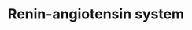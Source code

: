 ---
annotations:
- id: PW:0000492
  parent: regulatory pathway
  type: Pathway Ontology
  value: renin-angiotensin cascade pathway
- id: DOID:1073
  parent: cardiovascular system disease
  type: Disease Ontology
  value: renal hypertension
- id: DOID:10763
  parent: cardiovascular system disease
  type: Disease Ontology
  value: hypertension
authors:
- Rishiaachaibersing
- Mark
- Thomas
- MaintBot
- Evelo
- Ddigles
- Mkutmon
- AgustinGV
- Egonw
- DeSl
- Khanspers
- Eweitz
citedin:
- link: PMC3650681
  title: Microarray analyses reveal novel targets of exercise-induced stress resistance
    in the dorsal raphe nucleus (2013)
communities:
- Renal_Genomics
description: This pathway is based on the [KEGG pathway](http://www.genome.jp/dbget-bin/show_pathway?map04614+C15850)
  of renin-angiotensin and the [Ambion pathway](http://www.ambion.com/tools/pathway/pathway.php?pathway=Renin-Angiotensin%20Pathway)
  of renin-angiotensin
last-edited: 2025-08-01
ndex: null
organisms:
- Rattus norvegicus
redirect_from:
- /index.php/Pathway:WP376
- /instance/WP376
- /instance/WP376_r140130
revision: r140130
schema-jsonld:
- '@context': https://schema.org/
  '@id': https://wikipathways.github.io/pathways/WP376.html
  '@type': Dataset
  creator:
    '@type': Organization
    name: WikiPathways
  description: This pathway is based on the [KEGG pathway](http://www.genome.jp/dbget-bin/show_pathway?map04614+C15850)
    of renin-angiotensin and the [Ambion pathway](http://www.ambion.com/tools/pathway/pathway.php?pathway=Renin-Angiotensin%20Pathway)
    of renin-angiotensin
  keywords:
  - AC2/3
  - ATF2
  - Ace
  - Ace2
  - Agtr1a
  - Agtr2
  - Angiotensin (1-5)
  - Angiotensin (1-7)
  - Angiotensin (1-9)
  - Angiotensin 1
  - Angiotensin II
  - Angiotensin III
  - Angiotensin IV
  - Angiotensinogen
  - Anpep
  - CMA1
  - CTSG
  - Ca²⁺
  - Ceramide
  - Cpa3
  - DAG
  - ERK1
  - Elk1
  - Enpep
  - FAK
  - Fos
  - GalfaQ/11
  - Grb2
  - IP3
  - IP3R
  - Ikbkb
  - Ikbkg
  - Itpr1
  - Itpr2
  - Itpr3
  - JNK
  - Jak2
  - Lnpep
  - MEKK1
  - MKK4
  - MKK7
  - Mapk10
  - Mapk3
  - Mapk8
  - Mapk9
  - Mas1
  - Mme
  - NF-KB
  - 'NO'
  - Nln
  - PAK
  - PAK1
  - PAK2
  - PAK3
  - PAK4
  - PAK6
  - PAK7
  - PI3K
  - PIP2
  - PKA
  - PPtase
  - PYK2
  - Plcb1
  - Ppgb
  - Prkcq
  - PtgIR
  - ROS
  - Rac1
  - Raf1
  - Ras
  - Renin
  - SHC
  - SOS
  - STAT1
  - STAT3
  - TYK
  - Thop1
  - c-Jun
  - cAMP
  - p38
  license: CC0
  name: Renin-angiotensin system
seo: CreativeWork
title: Renin-angiotensin system
wpid: WP376
---
